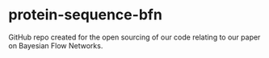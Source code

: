 # protein-sequence-bfn
GitHub repo created for the open sourcing of our code relating to our paper on Bayesian Flow Networks.
